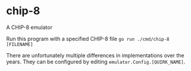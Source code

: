 # chip-8

A CHIP-8 emulator

Run this program with a specified CHIP-8 file
```go run ./cmd/chip-8 [FILENAME]```

There are unfortunately multiple differences in implementations over the
years. They can be configured by editing `emulator.Config.[QUIRK_NAME]`.
